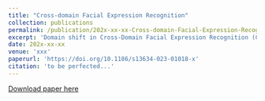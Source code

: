 ```yaml
---
title: "Cross-domain Facial Expression Recognition"
collection: publications
permalink: /publication/202x-xx-xx-Cross-domain-Facial-Expression-Recognition_CD-FER
excerpt: 'Domain shift in Cross-Domain Facial Expression Recognition (CD-FER) presents challenges due to distribution changes between source and target domains, including marginal and category distributions. Existing methods focus on domain-invariant features via global adaptation, overlooking the potential of transferable local features. We propose Pseudo-Complementary Label Learning (PCLL) and Label Reweighting (LR) modules. Our approach employs pseudo-labels and complementary labels for domain-invariant global and local features, enhancing cross-domain facial expression recognition. Yet, category distribution differences persist between source and target domains. To tackle this, we introduce a metric quantifying learning difficulty for each category and match label weights to improve model performance on the target domain dataset. Extensive experiments on RAF-DB, FER2013, CK+, JAFFE, SFW2.0, and ExpW show our CD-FER performance enhancement, surpassing state-of-the-art methods.'
date: 202x-xx-xx
venue: 'xxx'
paperurl: 'https://doi.org/10.1186/s13634-023-01018-x'
citation: 'to be perfected...'
---
```


[Download paper here](http://15975520159.github.io/files/IntelligentResourceAllocationScheme.pdf)
